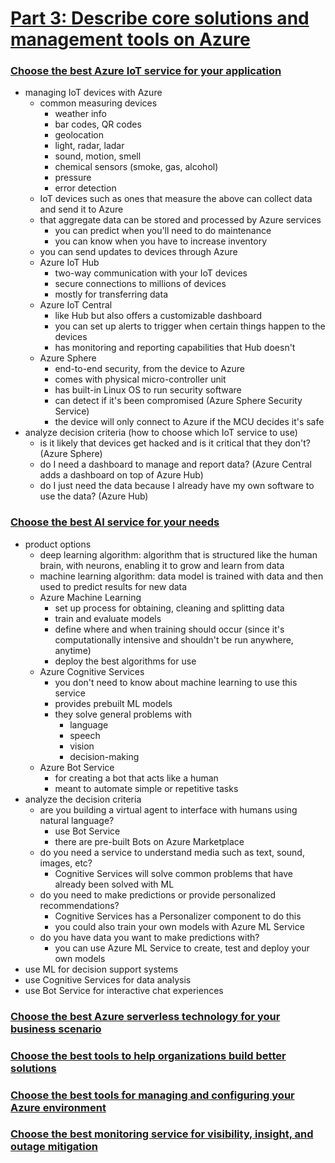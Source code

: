 # [Part 3: Describe core solutions and management tools on Azure](https://docs.microsoft.com/en-us/learn/paths/az-900-describe-core-solutions-management-tools-azure/)

### [Choose the best Azure IoT service for your application](https://docs.microsoft.com/en-us/learn/modules/iot-fundamentals/?ns-enrollment-type=LearningPath&ns-enrollment-id=learn.az-900-describe-core-solutions-management-tools-azure)
- managing IoT devices with Azure
    - common measuring devices
        - weather info
        - bar codes, QR codes
        - geolocation
        - light, radar, ladar
        - sound, motion, smell
        - chemical sensors (smoke, gas, alcohol)
        - pressure
        - error detection
    - IoT devices such as ones that measure the above can collect data and send it to Azure
    - that aggregate data can be stored and processed by Azure services
        - you can predict when you'll need to do maintenance
        - you can know when you have to increase inventory
    - you can send updates to devices through Azure
    - Azure IoT Hub
        - two-way communication with your IoT devices
        - secure connections to millions of devices
        - mostly for transferring data
    - Azure IoT Central
        - like Hub but also offers a customizable dashboard
        - you can set up alerts to trigger when certain things happen to the devices
        - has monitoring and reporting capabilities that Hub doesn't
    - Azure Sphere
        - end-to-end security, from the device to Azure
        - comes with physical micro-controller unit
        - has built-in Linux OS to run security software
        - can detect if it's been compromised (Azure Sphere Security Service)
        - the device will only connect to Azure if the MCU decides it's safe
 - analyze decision criteria (how to choose which IoT service to use)
    - is it likely that devices get hacked and is it critical that they don't? (Azure Sphere)
    - do I need a dashboard to manage and report data? (Azure Central adds a dashboard on top of Azure Hub)
    - do I just need the data because I already have my own software to use the data? (Azure Hub)

### [Choose the best AI service for your needs](https://docs.microsoft.com/en-us/learn/modules/ai-machine-learning-fundamentals/?ns-enrollment-type=LearningPath&ns-enrollment-id=learn.az-900-describe-core-solutions-management-tools-azure)
- product options
    - deep learning algorithm: algorithm that is structured like the human brain, with neurons, enabling it to grow and learn from data
    - machine learning algorithm: data model is trained with data and then used to predict results for new data
    - Azure Machine Learning
        - set up process for obtaining, cleaning and splitting data
        - train and evaluate models
        - define where and when training should occur (since it's computationally intensive and shouldn't be run anywhere, anytime)
        - deploy the best algorithms for use
    - Azure Cognitive Services
        - you don't need to know about machine learning to use this service
        - provides prebuilt ML models
        - they solve general problems with
            - language
            - speech
            - vision
            - decision-making
    - Azure Bot Service
        - for creating a bot that acts like a human
        - meant to automate simple or repetitive tasks
- analyze the decision criteria
    - are you building a virtual agent to interface with humans using natural language?
        - use Bot Service
        - there are pre-built Bots on Azure Marketplace
    - do you need a service to understand media such as text, sound, images, etc?
        - Cognitive Services will solve common problems that have already been solved with ML
    - do you need to make predictions or provide personalized recommendations?
        - Cognitive Services has a Personalizer component to do this
        - you could also train your own models with Azure ML Service
    - do you have data you want to make predictions with?
        - you can use Azure ML Service to create, test and deploy your own models
- use ML for decision support systems
- use Cognitive Services for data analysis
- use Bot Service for interactive chat experiences

### [Choose the best Azure serverless technology for your business scenario](https://docs.microsoft.com/en-us/learn/modules/serverless-fundamentals/?ns-enrollment-type=LearningPath&ns-enrollment-id=learn.az-900-describe-core-solutions-management-tools-azure)

### [Choose the best tools to help organizations build better solutions](https://docs.microsoft.com/en-us/learn/modules/azure-devops-devtest-labs/?ns-enrollment-type=LearningPath&ns-enrollment-id=learn.az-900-describe-core-solutions-management-tools-azure)

### [Choose the best tools for managing and configuring your Azure environment](https://docs.microsoft.com/en-us/learn/modules/management-fundamentals/?ns-enrollment-type=LearningPath&ns-enrollment-id=learn.az-900-describe-core-solutions-management-tools-azure)

### [Choose the best monitoring service for visibility, insight, and outage mitigation](https://docs.microsoft.com/en-us/learn/modules/monitoring-fundamentals/?ns-enrollment-type=LearningPath&ns-enrollment-id=learn.az-900-describe-core-solutions-management-tools-azure)

